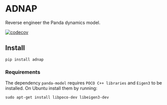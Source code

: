 # ADNAP
Reverse engineer the Panda dynamics model.

[![codecov](https://codecov.io/gh/JeanElsner/adnap/branch/main/graph/badge.svg?token=6GOKVDXZJ9)](https://codecov.io/gh/JeanElsner/adnap)

## Install
```
pip install adnap
```
### Requirements
The dependency `panda-model` requires `POCO C++ libraries` and `Eigen3` to be installed. On Ubuntu install them by running:
```
sudo apt-get install libpoco-dev libeigen3-dev
```
